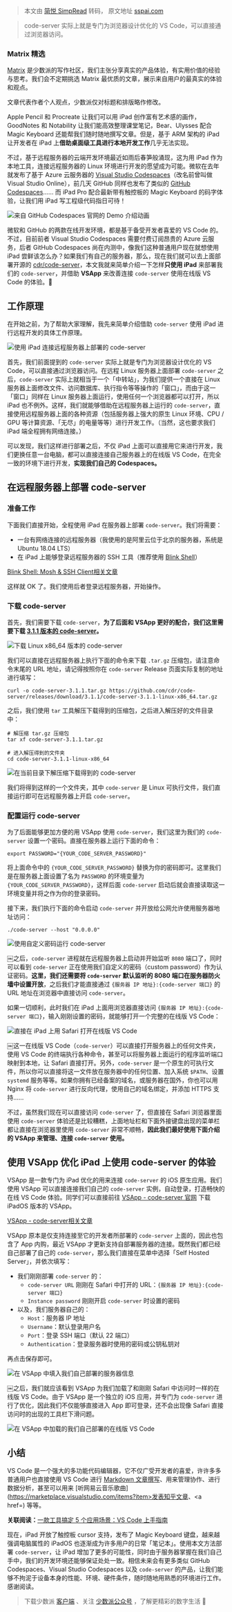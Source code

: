 > 本文由 [简悦 SimpRead](http://ksria.com/simpread/) 转码， 原文地址 [sspai.com](https://sspai.com/post/60456)

> code-server 实际上就是专门为浏览器设计优化的 VS Code，可以直接通过浏览器访问。

### **Matrix 精选**

[Matrix](https://sspai.com/matrix) 是少数派的写作社区，我们主张分享真实的产品体验，有实用价值的经验与思考。我们会不定期挑选 Matrix 最优质的文章，展示来自用户的最真实的体验和观点。

文章代表作者个人观点，少数派仅对标题和排版略作修改。

Apple Pencil 和 Procreate 让我们可以用 iPad 创作富有艺术感的画作，GoodNotes 和 Notability 让我们能高效整理课堂笔记，Bear、Ulysses 配合 Magic Keyboard 还能帮我们随时随地撰写文章。但是，基于 ARM 架构的 iPad 让开发者在 iPad 上**借助桌面级工具进行本地开发工作**几乎无法实现。  

不过，基于远程服务器的云端开发环境最近如雨后春笋般涌现，这为用 iPad 作为本地工具，连接远程服务器的 Linux 环境进行开发的愿望成为可能。微软在去年就发布了基于 Azure 云服务器的 [Visual Studio Codespaces](https://visualstudio.microsoft.com/services/visual-studio-codespaces/)（改名前曾叫做 Visual Studio Online），前几天 GitHub 同样也发布了类似的 [GitHub Codespaces](https://github.com/features/codespaces)…… 而 iPad Pro 配合最新带有触控板的 Magic Keyboard 的码字体验，让我们用 iPad 写工程级代码指日可待！

![](https://cdn.sspai.com/editor/u_spencerwoo/15893040424486.gif)来自 GitHub Codespaces 官网的 Demo 介绍动画

微软和 GitHub 的两款在线开发环境，都是基于备受开发者喜爱的 VS Code 的。不过，目前前者 Visual Studio Codespaces 需要付费订阅昂贵的 Azure 云服务，后者 GitHub Codespaces 尚在内测中，像我们这种普通用户现在就想使用 iPad 尝鲜该怎么办？如果我们有自己的服务器，那么，现在我们就可以去上面部署开源的 [cdr/code-server](https://github.com/cdr/code-server)，本文我就来简单介绍一下怎样**只使用 iPad** 来部署我们的 `code-server`，并借助 **VSApp** 来改善连接 `code-server` 使用在线版 VS Code 的体验。🚀

工作原理
----

在开始之前，为了帮助大家理解，我先来简单介绍借助 `code-server` 使用 iPad 进行远程开发的具体工作原理。

![](https://cdn.sspai.com/editor/u_spencerwoo/15893040424531.png)使用 iPad 连接远程服务器上部署的 code-server

首先，我们前面提到的 `code-server` 实际上就是专门为浏览器设计优化的 VS Code，可以直接通过浏览器访问。在远程 Linux 服务器上面部署 `code-server` 之后，`code-server` 实际上就相当于一个「中转站」，为我们提供一个直接在 Linux 服务器上面修改文件、访问数据库、执行指令等等操作的「窗口」，而由于这一「窗口」同样在 Linux 服务器上面运行，使用任何一个浏览器都可以打开，所以 iPad 也不例外。这样，我们就能够借助在远程服务器上运行的 `code-server`，直接使用远程服务器上面的各种资源（包括服务器上强大的原生 Linux 环境、CPU / GPU 等计算资源、「无尽」的电量等等）进行开发工作。（当然，这也要求我们 iPad 端全程拥有网络连接。）

可以发现，我们这样进行部署之后，不仅 iPad 上面可以直接用它来进行开发，我们更换任意一台电脑，都可以直接连接自己服务器上的在线版 VS Code，在完全一致的环境下进行开发，**实现我们自己的 Codespaces。**

在远程服务器上部署 code-server
---------------------

### 准备工作

下面我们直接开始，全程使用 iPad 在服务器上部署 `code-server`。我们将需要：

*   一台有网络连接的远程服务器（我使用的是阿里云位于北京的服务器，系统是 Ubuntu 18.04 LTS）
*   在 iPad 上能够登录远程服务器的 SSH 工具（推荐使用 [Blink Shell](https://blink.sh/)）

[](/app/Blink%20Shell%3A%20Mosh%20%26%20SSH%20Client)[Blink Shell: Mosh & SSH Client](/app/Blink%20Shell%3A%20Mosh%20%26%20SSH%20Client)[相关文章](/app/Blink%20Shell%3A%20Mosh%20%26%20SSH%20Client)[](/app/Blink%20Shell%3A%20Mosh%20%26%20SSH%20Client)[](/d/nL0VZn)

这样就 OK 了。我们使用后者登录远程服务器，开始操作。

### 下载 code-server

首先，我们需要下载 `code-server`，**为了后面和 VSApp 更好的配合，我们这里需要下载 [3.1.1 版本的 code-server](https://github.com/cdr/code-server/releases/tag/3.1.1)。**

![](https://cdn.sspai.com/editor/u_spencerwoo/15893040424544.png)下载 Linux x86_64 版本的 code-server

我们可以直接在远程服务器上执行下面的命令来下载 `.tar.gz` 压缩包，请注意命令末尾的 URL 地址，请记得按照你在 `code-server` Release 页面实际复制的地址进行填写：

```
curl -o code-server-3.1.1.tar.gz https://github.com/cdr/code-server/releases/download/3.1.1/code-server-3.1.1-linux-x86_64.tar.gz
```

之后，我们使用 `tar` 工具解压下载得到的压缩包，之后进入解压好的文件目录中：

```
# 解压缩 tar.gz 压缩包
tar xf code-server-3.1.1.tar.gz

# 进入解压得到的文件夹
cd code-server-3.1.1-linux-x86_64
```

![](https://cdn.sspai.com/editor/u_spencerwoo/15893040424559.PNG)在当前目录下解压缩下载得到的 code-server

我们将得到这样的一个文件夹，其中 `code-server` 是 Linux 可执行文件，我们直接运行即可在远程服务器上开启 `code-server`。  

### 配置运行 code-server

为了后面能够更加方便的用 VSApp 使用 `code-server`，我们这里为我们的 `code-server` 设置一个密码。直接在服务器上运行下面的命令：

```
export PASSWORD="{YOUR_CODE_SERVER_PASSWORD}"
```

将上面命令中的 `{YOUR_CODE_SERVER_PASSWORD}` 替换为你的密码即可。这里我们是在服务器上面设置了名为 `PASSWORD` 的环境变量为 `{YOUR_CODE_SERVER_PASSWORD}`，这样后面 `code-server` 启动后就会直接读取这一环境变量并将之作为你的登录密码。

接下来，我们执行下面的命令启动 `code-server` 并开放给公网允许使用服务器地址访问：

```
./code-server --host "0.0.0.0"
```

![](https://cdn.sspai.com/editor/u_spencerwoo/15893040424572.PNG)使用自定义密码运行 code-server

￼之后，`code-server` 进程就在远程服务器上启动并开始监听 `8080` 端口了，同时可以看到 `code-server` 正在使用我们自定义的密码（custom password）作为认证密码。**这里，我们还需要将 `code-server` 默认监听的 8080 端口在服务器防火墙中设置开放**，之后我们才能直接通过 `{服务器 IP 地址}:{code-server 端口}` 的 URL 地址在浏览器中直接访问 `code-server`。

如果一切顺利，此时我们在 iPad 上面用浏览器直接访问 `{服务器 IP 地址}:{code-server 端口}`，输入刚刚设置的密码，就能够打开一个完整的在线版 VS Code：

![](https://cdn.sspai.com/editor/u_spencerwoo/15893040424587.png)直接在 iPad 上用 Safari 打开在线版 VS Code

￼这一在线版 VS Code（`code-server`）可以直接打开服务器上的任何文件夹，使用 VS Code 的终端执行各种命令，甚至可以将服务器上面运行的程序监听端口映射到本地，让 Safari 直接打开。另外，`code-server` 是一个原生的可执行文件，所以你可以直接将这一文件放在服务器中的任何位置、加入系统 `$PATH`、设置 `systemd` 服务等等。如果你拥有已经备案的域名，或服务器在国外，你也可以用 Nginx 将 `code-server` 进行反向代理，使用自己的域名绑定，并添加 HTTPS 支持……

不过，虽然我们现在可以直接访问 `code-server` 了，但直接在 Safari 浏览器里面使用 `code-server` 体验还是比较糟糕，上面地址栏和下面外接键盘出现的菜单栏都让直接在浏览器里使用 `code-server` 非常不顺畅，**因此我们最好使用下面介绍的 VSApp 来管理、连接 `code-server` 使用。**

使用 VSApp 优化 iPad 上使用 code-server 的体验
------------------------------------

VSApp 是一款专门为 iPad 优化的用来连接 `code-server` 的 iOS 原生应用。我们使用 VSApp 可以直接连接我们自己的 `code-server` 实例，自动登录，打造畅快的在线 VS Code 体验。同学们可以直接前往 [VSApp - code-server 官网](https://vseditor.app/) 下载 iPadOS 版本的 VSApp。

[](/app/VSApp%20-%20code-server)[VSApp - code-server](/app/VSApp%20-%20code-server)[相关文章](/app/VSApp%20-%20code-server)[](/app/VSApp%20-%20code-server)[](/d/n9OPoK)

VSApp 原本是仅支持连接至它的开发者所部署的 `code-server` 上面的，因此也包含了 App 内购，最近 VSApp 才更新支持自部署服务器的连接。既然我们都已经自己部署了自己的 `code-server`，那么我们直接在菜单中选择「Self Hosted Server」，并依次填写：

*   我们刚刚部署 `code-server` 的：
    *   `code-server URL` 刚刚在 Safari 中打开的 URL：`{服务器 IP 地址}:{code-server 端口}`
    *   `Instance password` 刚刚开启 `code-server` 时设置的密码
*   以及，我们服务器自己的：
    *   `Host`：服务器 IP 地址
    *   `Username`：默认登录用户名
    *   `Port`：登录 SSH 端口（默认 22 端口）
    *   `Authentication`：登录服务器时使用的密码或公钥私钥对

再点击保存即可。

![](https://cdn.sspai.com/editor/u_spencerwoo/15893040424600.png)在 VSApp 中填入我们自己部署的服务器信息

￼之后，我们就应该看到 VSApp 为我们加载了和刚刚 Safari 中访问时一样的在线版 VS Code。由于 VSApp 是一个独立的 iOS 应用，并专门为 `code-server` 进行了优化，因此我们不仅能够直接进入 App 即可登录，还不会出现像 Safari 直接访问时的出现的工具栏下滑问题。

![](https://cdn.sspai.com/editor/u_spencerwoo/15893040424613.png)在 VSApp 中加载的我们自己部署的在线版 VS Code

小结
--

VS Code 是一个强大的多功能代码编辑器，它不仅广受开发者的喜爱，许许多多普通用户也直接使用 VS Code 进行 [Markdown 文章撰写](https://sspai.com/post/53327)、用来管理协作、进行数据分析，甚至可以用来 [听网易云音乐歌曲](https://marketplace.visualstudio.com/items?item>发表知乎文章</a>、<a href=) 等等。

**关联阅读：**[一款工具搞定 5 个应用场景：VS Code 上手指南](https://sspai.com/post/60117)

现在，iPad 开放了触控板 cursor 支持，发布了 Magic Keyboard 键盘，越来越强调电脑属性的 iPadOS 也逐渐成为许多用户的日常「笔记本」。使用本文方法部署 `code-server`，让 iPad 增加了更多的可能性，同时由于服务器掌握在我们自己手中，我们的开发环境还能够保证处处一致。相信未来会有更多类似 GitHub Codespaces、Visual Studio Codespaces 以及 `code-server` 的产品，让我们能够不拘泥于设备本身的性能、环境、硬件条件，随时随地用熟悉的环境进行工作。感谢阅读。

> 下载少数派 [客户端](https://sspai.com/page/client) 、关注 [少数派公众号](https://sspai.com/s/J71e) ，了解更精彩的数字生活 🍃